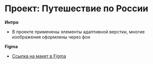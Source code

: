 # Проект: Путешествие по России

**Интро**

* В проекте применены элементы адаптивной верстки, многие изображения оформлены через фон

**Figma**

* [Ссылка на макет в Figma](https://www.figma.com/file/5S2WSbEFL6awjVWJ0NWL8Q/Sprint-3_-Russia-_-desktop-mobile?node-id=28503%3A0)

